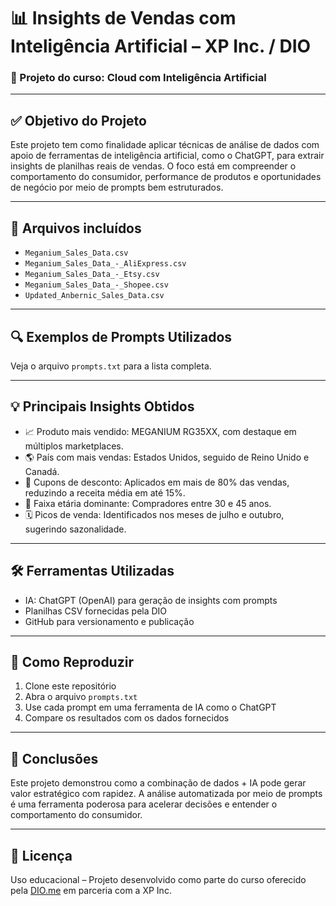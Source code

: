 # 📊 Insights de Vendas com Inteligência Artificial – XP Inc. / DIO

### 🧠 Projeto do curso: Cloud com Inteligência Artificial

---

## ✅ Objetivo do Projeto

Este projeto tem como finalidade aplicar técnicas de análise de dados com apoio de ferramentas de inteligência artificial, como o ChatGPT, para extrair insights de planilhas reais de vendas. O foco está em compreender o comportamento do consumidor, performance de produtos e oportunidades de negócio por meio de prompts bem estruturados.

---

## 📁 Arquivos incluídos

- `Meganium_Sales_Data.csv`
- `Meganium_Sales_Data_-_AliExpress.csv`
- `Meganium_Sales_Data_-_Etsy.csv`
- `Meganium_Sales_Data_-_Shopee.csv`
- `Updated_Anbernic_Sales_Data.csv`

---

## 🔍 Exemplos de Prompts Utilizados

Veja o arquivo `prompts.txt` para a lista completa.

---

## 💡 Principais Insights Obtidos

- 📈 Produto mais vendido: MEGANIUM RG35XX, com destaque em múltiplos marketplaces.
- 🌎 País com mais vendas: Estados Unidos, seguido de Reino Unido e Canadá.
- 🧾 Cupons de desconto: Aplicados em mais de 80% das vendas, reduzindo a receita média em até 15%.
- 👵 Faixa etária dominante: Compradores entre 30 e 45 anos.
- 🗓️ Picos de venda: Identificados nos meses de julho e outubro, sugerindo sazonalidade.

---

## 🛠️ Ferramentas Utilizadas

- IA: ChatGPT (OpenAI) para geração de insights com prompts
- Planilhas CSV fornecidas pela DIO
- GitHub para versionamento e publicação

---

## 🚀 Como Reproduzir

1. Clone este repositório
2. Abra o arquivo `prompts.txt`
3. Use cada prompt em uma ferramenta de IA como o ChatGPT
4. Compare os resultados com os dados fornecidos

---

## 📝 Conclusões

Este projeto demonstrou como a combinação de dados + IA pode gerar valor estratégico com rapidez. A análise automatizada por meio de prompts é uma ferramenta poderosa para acelerar decisões e entender o comportamento do consumidor.

---

## 📎 Licença

Uso educacional – Projeto desenvolvido como parte do curso oferecido pela [DIO.me](https://dio.me) em parceria com a XP Inc.
